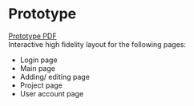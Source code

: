 # Prototype

[Prototype PDF]([prototype.pdf](https://acrobat.adobe.com/id/urn:aaid:sc:VA6C2:b7f0e105-3acc-4fd2-b82a-e58873120bac))  
Interactive high fidelity layout for the following pages:
  - Login page
  - Main page
  - Adding/ editing page
  - Project page
  - User account page
